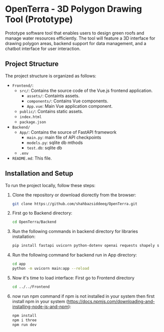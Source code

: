 # OpenTerra - 3D Polygon Drawing Tool (Prototype)
Prototype software tool that enables users to design green roofs and manage water resources efficiently. The tool will feature a 3D interface for drawing polygon areas, backend support for data management, and a chatbot interface for user interaction.

## Project Structure
The project structure is organized as follows:
- `Frontend/`:
  - `src/`: Contains the source code of the Vue.js frontend application.
    - `assets/`: Containts assets.
    - `components/`: Contains Vue components.
    - `App.vue`: Main Vue application component.
  - `public/`: Contains static assets.
  - `index.html`
  - `package.json`
- `Backend/`
  - `App/`: Contains the source of FastAPI framework
    - `main.py`: main file of API checkpoints
    - `models.py`: sqlite db mthods
    - `test.db`: sqlite db
  - `.env` 
- `README.md`: This file.

## Installation and Setup
To run the project locally, follow these steps:

1. Clone the repository or download diorectly from the browser:
   ```bash
   git clone https://github.com/shahbazsiddeeq/OpenTerra.git

2. First go to Backend directory:
    ```bash
    cd OpenTerra/Backend

3. Run the following commands in backend directory for libraries installation:
    ```bash
    pip install fastapi uvicorn python-dotenv openai requests shapely sqlalchemy

4. Run the following command for backend run in App directory:
    ```bash
    cd app
    python -m uvicorn main:app --reload

5. Now it's time to load interface:
    First go to Frontend directory
    ```bash
    cd ../../Frontend
6. now run npm command if npm is not installed in your system then first install npm in your system (https://docs.npmjs.com/downloading-and-installing-node-js-and-npm):
    ```bash
    npm install
    npm i three
    npm run dev
